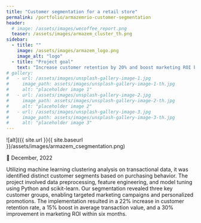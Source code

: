 ```yaml
---
title: "Customer segmentation for a retail store"
permalink: /portfolio/armazemrio-customer-segmentation
header:
  # image: /assets/images/wecoffee_report.png
  teaser: /assets/images/armazem_cluster_th.png
sidebar:
  - title: ""
    image: /assets/images/armazem_logo.png
    image_alt: "logo"
  - title: "Project goal"
    text: "Increase customer retention by 20% and boost marketing ROI by 25% through the implementation of a data-driven customer segmentation strategy for Armazém Rio's retail operations."
# gallery:
#   - url: /assets/images/unsplash-gallery-image-1.jpg
#     image_path: assets/images/unsplash-gallery-image-1-th.jpg
#     alt: "placeholder image 1"
#   - url: /assets/images/unsplash-gallery-image-2.jpg
#     image_path: assets/images/unsplash-gallery-image-2-th.jpg
#     alt: "placeholder image 2"
#   - url: /assets/images/unsplash-gallery-image-3.jpg
#     image_path: assets/images/unsplash-gallery-image-3-th.jpg
#     alt: "placeholder image 3"
---
```


![alt]({{ site.url }}{{ site.baseurl }}/assets/images/armazem_csegmentation.png)

📅 December, 2022

Utilizing machine learning clustering analysis on transactional data, it was identified distinct customer segments based on purchasing behavior. The project involved data preprocessing, feature engineering, and model tuning using Python and scikit-learn. Our segmentation revealed three key customer groups, enabling targeted marketing campaigns and personalized promotions. The implementation resulted in a 22% increase in customer retention rate, a 15% boost in average transaction value, and a 30% improvement in marketing ROI within six months.

<!-- {% include gallery caption="This is a sample gallery to go along with this case study." %} -->